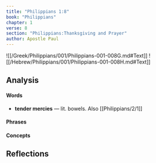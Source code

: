 ```yaml
---
title: "Philippians 1:8"
book: "Philippians"
chapter: 1
verse: 8
section: "Philippians:Thanksgiving and Prayer"
author: Apostle Paul
---
```

![[/Greek/Philippians/001/Philippians-001-008G.md#Text]]
![[/Hebrew/Philippians/001/Philippians-001-008H.md#Text]]

## Analysis

#### Words
- **tender mercies** — lit. bowels.  Also [[Philippians/2/1]]

#### Phrases

#### Concepts

## Reflections
